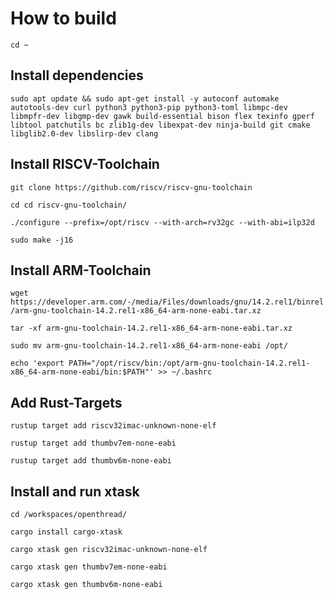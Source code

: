 # How to build

`cd ~`

## Install dependencies
`sudo apt update && sudo apt-get install -y autoconf automake autotools-dev curl python3 python3-pip python3-toml libmpc-dev libmpfr-dev libgmp-dev gawk build-essential bison flex texinfo gperf libtool patchutils bc zlib1g-dev libexpat-dev ninja-build git cmake libglib2.0-dev libslirp-dev clang`

## Install RISCV-Toolchain

`git clone https://github.com/riscv/riscv-gnu-toolchain`

`cd cd riscv-gnu-toolchain/`

`./configure --prefix=/opt/riscv --with-arch=rv32gc --with-abi=ilp32d`

`sudo make -j16`

## Install ARM-Toolchain

`wget https://developer.arm.com/-/media/Files/downloads/gnu/14.2.rel1/binrel/arm-gnu-toolchain-14.2.rel1-x86_64-arm-none-eabi.tar.xz`

`tar -xf arm-gnu-toolchain-14.2.rel1-x86_64-arm-none-eabi.tar.xz`

`sudo mv arm-gnu-toolchain-14.2.rel1-x86_64-arm-none-eabi /opt/`

`echo 'export PATH="/opt/riscv/bin:/opt/arm-gnu-toolchain-14.2.rel1-x86_64-arm-none-eabi/bin:$PATH"' >> ~/.bashrc`

## Add Rust-Targets

`rustup target add riscv32imac-unknown-none-elf`

`rustup target add thumbv7em-none-eabi`

`rustup target add thumbv6m-none-eabi`

## Install and run xtask

`cd /workspaces/openthread/`


`cargo install cargo-xtask`

`cargo xtask gen riscv32imac-unknown-none-elf`

`cargo xtask gen thumbv7em-none-eabi`

`cargo xtask gen thumbv6m-none-eabi`

